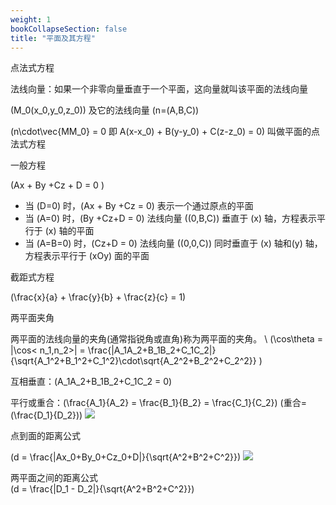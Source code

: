 ```yaml
---
weight: 1
bookCollapseSection: false
title: "平面及其方程"
---
```


点法式方程

法线向量：如果一个非零向量垂直于一个平面，这向量就叫该平面的法线向量

\(M_0(x_0,y_0,z_0)\) 及它的法线向量 \(n=(A,B,C)\)

\(n\cdot\vec{MM_0} = 0 即 A(x-x_0) + B(y-y_0) + C(z-z_0) = 0\) 叫做平面的点法式方程

一般方程

\(Ax + By +Cz + D = 0 \)

- 当 \(D=0\) 时，\(Ax + By +Cz = 0\) 表示一个通过原点的平面
- 当 \(A=0\) 时，\(By +Cz+D = 0\) 法线向量 \((0,B,C)\) 垂直于 \(x\) 轴，方程表示平行于 \(x\) 轴的平面
- 当 \(A=B=0\) 时，\(Cz+D = 0\) 法线向量 \((0,0,C)\) 同时垂直于 \(x\) 轴和\(y\) 轴，方程表示平行于 \(xOy\) 面的平面

截距式方程

\(\frac{x}{a} + \frac{y}{b} + \frac{z}{c} = 1\)

两平面夹角

两平面的法线向量的夹角(通常指锐角或直角)称为两平面的夹角。 \\
\(\cos\theta = |\cos< n_1,n_2>| = \frac{|A_1A_2+B_1B_2+C_1C_2|}{\sqrt{A_1^2+B_1^2+C_1^2}\cdot\sqrt{A_2^2+B_2^2+C_2^2}} \)

互相垂直：\(A_1A_2+B_1B_2+C_1C_2 = 0\)  

平行或重合：\(\frac{A_1}{A_2} = \frac{B_1}{B_2} = \frac{C_1}{C_2}\) (重合=\(\frac{D_1}{D_2}\))
![](/data/image/math/vector/image-20240909113248002.png)

点到面的距离公式

\(d = \frac{|Ax_0+By_0+Cz_0+D|}{\sqrt{A^2+B^2+C^2}}\)
![](/data/image/math/vector/image-20240909114410829.png)

两平面之间的距离公式  
\(d = \frac{|D_1 - D_2|}{\sqrt{A^2+B^2+C^2}}\)